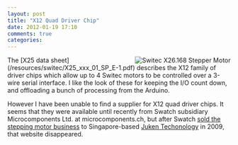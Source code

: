 ```yaml
---
layout: post
title: "X12 Quad Driver Chip"
date: 2012-01-19 17:10
comments: true
categories: 
---
```

<img alt="Switec X26.168 Stepper Motor" src="/resources/X12_Quad_Driver.png" align="right">
The [X25 data sheet](/resources/switec/X25_xxx_01_SP_E-1.pdf)
describes the X12 family of driver chips which allow
up to 4 Switec motors to be controlled over a 3-wire serial interface.
I like the look of these for keeping the I/O count down, and offloading
a bunch of processing from the Arduino.

However I have been unable to find a supplier for X12 quad driver chips.
It seems that they were available until recently
from Swatch subsidiary Microcomponents Ltd. at microcomponents.ch,
but after Swatch 
[sold the stepping motor business](http://www.swatchgroup.com/en/services/archive/2009/swatch_group_sale_of_microcomponents_automotive_business_activities_to_juken_technology)
to Singapore-based [Juken Techonology](http://www.jukenswisstech.com) in 2009, 
that website disappeared.

